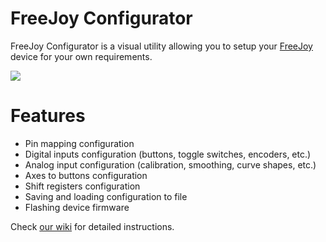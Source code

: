# FreeJoy Configurator

FreeJoy Configurator is a visual utility allowing you to setup your [FreeJoy](https://github.com/vostrenkov/FreeJoy) device for your own requirements.

![](https://github.com/FreeJoy-Team/FreeJoyWiki/blob/master/images/main.png)

# Features

* Pin mapping configuration
* Digital inputs configuration (buttons, toggle switches, encoders, etc.)
* Analog input configuration (calibration, smoothing, curve shapes, etc.)
* Axes to buttons configuration
* Shift registers configuration
* Saving and loading configuration to file
* Flashing device firmware

Check [our wiki](https://github.com/FreeJoy-Team/FreeJoyWiki) for detailed instructions.
